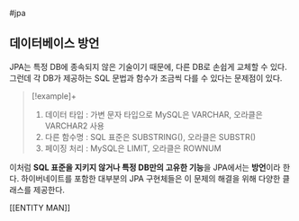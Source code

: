 #jpa 

## 데이터베이스 방언
JPA는 특정 DB에 종속되지 않은 기술이기 때문에, 다른 DB로 손쉽게 교체할 수 있다. 그런데 각 DB가 제공하는 SQL 문법과 함수가 조금씩 다를 수 있다는 문제점이 있다.

> [!example]+ 
> 1. 데이터 타입 : 가변 문자 타입으로 MySQL은 VARCHAR, 오라클은 VARCHAR2 사용
> 2. 다른 함수명 : SQL 표준은 SUBSTRING(), 오라클은 SUBSTR()
> 3. 페이징 처리 : MySQL은 LIMIT, 오라클은 ROWNUM

이처럼 **SQL 표준을 지키지 않거나 특정 DB만의 고유한 기능**을 JPA에서는 **방언**이라 한다.
하이버네이트를 포함한 대부분의 JPA 구현체들은 이 문제의 해결을 위해 다양한 클래스를 제공한다.

[[ENTITY MAN]]